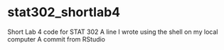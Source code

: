 # stat302_shortlab4
Short Lab 4 code for STAT 302
A line I wrote using the shell on my local computer
A commit from RStudio